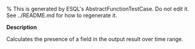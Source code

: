 % This is generated by ESQL's AbstractFunctionTestCase. Do not edit it. See ../README.md for how to regenerate it.

**Description**

Calculates the presence of a field in the output result over time range.

